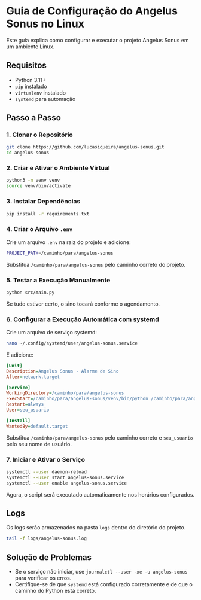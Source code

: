 # Guia de Configuração do Angelus Sonus no Linux

Este guia explica como configurar e executar o projeto Angelus Sonus em um ambiente Linux.

## Requisitos
- Python 3.11+
- `pip` instalado
- `virtualenv` instalado
- `systemd` para automação

## Passo a Passo

### 1. Clonar o Repositório
```bash
git clone https://github.com/lucasiqueira/angelus-sonus.git
cd angelus-sonus
```

### 2. Criar e Ativar o Ambiente Virtual
```bash
python3 -m venv venv
source venv/bin/activate
```

### 3. Instalar Dependências
```bash
pip install -r requirements.txt
```

### 4. Criar o Arquivo `.env`
Crie um arquivo `.env` na raiz do projeto e adicione:
```bash
PROJECT_PATH=/caminho/para/angelus-sonus
```
Substitua `/caminho/para/angelus-sonus` pelo caminho correto do projeto.

### 5. Testar a Execução Manualmente
```bash
python src/main.py
```

Se tudo estiver certo, o sino tocará conforme o agendamento.

### 6. Configurar a Execução Automática com systemd
Crie um arquivo de serviço systemd:
```bash
nano ~/.config/systemd/user/angelus-sonus.service
```
E adicione:
```ini
[Unit]
Description=Angelus Sonus - Alarme de Sino
After=network.target

[Service]
WorkingDirectory=/caminho/para/angelus-sonus
ExecStart=/caminho/para/angelus-sonus/venv/bin/python /caminho/para/angelus-sonus/src/main.py
Restart=always
User=seu_usuario

[Install]
WantedBy=default.target
```
Substitua `/caminho/para/angelus-sonus` pelo caminho correto e `seu_usuario` pelo seu nome de usuário.

### 7. Iniciar e Ativar o Serviço
```bash
systemctl --user daemon-reload
systemctl --user start angelus-sonus.service
systemctl --user enable angelus-sonus.service
```

Agora, o script será executado automaticamente nos horários configurados.

## Logs
Os logs serão armazenados na pasta `logs` dentro do diretório do projeto.

```bash
tail -f logs/angelus-sonus.log
```

## Solução de Problemas
- Se o serviço não iniciar, use `journalctl --user -xe -u angelus-sonus` para verificar os erros.
- Certifique-se de que `systemd` está configurado corretamente e de que o caminho do Python está correto.

